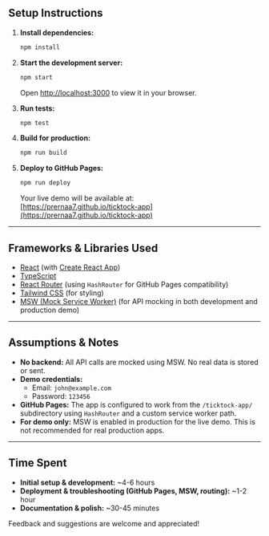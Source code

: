 
## Setup Instructions

1. **Install dependencies:**
   ```bash
   npm install
   ```

2. **Start the development server:**
   ```bash
   npm start
   ```
   Open [http://localhost:3000](http://localhost:3000) to view it in your browser.

3. **Run tests:**
   ```bash
   npm test
   ```

4. **Build for production:**
   ```bash
   npm run build
   ```

5. **Deploy to GitHub Pages:**
   ```bash
   npm run deploy
   ```
   Your live demo will be available at:  
   [https://prernaa7.github.io/ticktock-app](https://prernaa7.github.io/ticktock-app)

---

## Frameworks & Libraries Used

- [React](https://reactjs.org/) (with [Create React App](https://create-react-app.dev/))
- [TypeScript](https://www.typescriptlang.org/)
- [React Router](https://reactrouter.com/) (using `HashRouter` for GitHub Pages compatibility)
- [Tailwind CSS](https://tailwindcss.com/) (for styling)
- [MSW (Mock Service Worker)](https://mswjs.io/) (for API mocking in both development and production demo)

---

## Assumptions & Notes

- **No backend:** All API calls are mocked using MSW. No real data is stored or sent.
- **Demo credentials:**  
  - Email: `john@example.com`  
  - Password: `123456`
- **GitHub Pages:** The app is configured to work from the `/ticktock-app/` subdirectory using `HashRouter` and a custom service worker path.
- **For demo only:** MSW is enabled in production for the live demo. This is not recommended for real production apps.

---

## Time Spent

- **Initial setup & development:** ~4-6 hours
- **Deployment & troubleshooting (GitHub Pages, MSW, routing):** ~1-2 hour
- **Documentation & polish:** ~30-45 minutes

Feedback and suggestions are welcome and appreciated!
